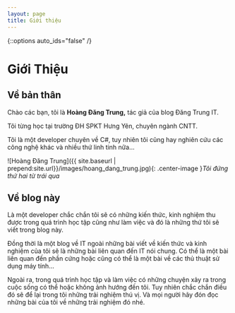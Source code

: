 ```yaml
---
layout: page 
title: Giới thiệu
---
```


{::options auto_ids="false" /}

# **Giới Thiệu**

## **Về bản thân**

Chào các bạn, tôi là **Hoàng Đăng Trung,** tác giả của blog Đăng Trung IT.

Tôi từng học tại trường ĐH SPKT Hưng Yên, chuyên ngành CNTT.

Tôi là một developer chuyên về C#, tuy nhiên tôi cũng hay nghiên cứu các công nghệ khác và nhiều thứ linh tinh nữa...

![Hoàng Đăng Trung]({{ site.baseurl | prepend:site.url}}/images/hoang_dang_trung.jpg){: .center-image }*Tôi đứng thứ hai từ trái qua*

## **Về blog này**

Là một developer chắc chắn tôi sẽ có những kiến thức, kinh nghiệm thu được trong quá trình học tập cũng như làm việc và đó là những thứ tôi sẽ viết trong blog này.

Đồng thời là một blog về IT ngoài những bài viết về kiến thức và kinh nghiệm của tôi sẽ là những bài liên quan đến IT nói chung. Có thể là một bài liên quan đến phần cứng hoặc cũng có thể là một bài về các thủ thuật sử dụng máy tính...

Ngoài ra, trong quá trình học tập và làm việc có những chuyện xảy ra trong cuộc sống có thể hoặc không ảnh hướng đến tôi. Tuy nhiên chắc chắn điều đó sẽ để lại trong tôi những trải nghiệm thú vị. Và mọi người hãy đón đọc những bài của tôi về những trải nghiệm đó nhé.